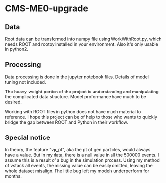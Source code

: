 # CMS-ME0-upgrade
## Data
Root data can be transformed into numpy file using WorkWithRoot.py, which needs ROOT and rootpy installed in your environment. Also it's only usable in python2.

## Processing
Data processing is done in the jupyter notebook files. Details of model tuning not included.

The heavy-weight portion of the project is understanding and manipulating the complicated data structure. Model proformance have much to be desired.

Working with ROOT files in python does not have much material to reference. I hope this project can be of help to those who wants to quickly bridge the gap between ROOT and Python in their workflow.

## Special notice
In theory, the feature "vp_pt", aka the pt of gen particles, would always have a value. But in my data, there is a null value in all the 500000 events. I assume this is a result of a bug in the simulation process. Using my method of vstack all events, the missing value can be easily omitted, leaving the whole dataset misalign. The little bug left my models underperform for months.
